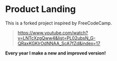 # Product Landing

This is a forked project inspired by FreeCodeCamp.

> https://www.youtube.com/watch?v=LNTcXzgQww4&list=PL02ubsN_G-QRaxKGKlrOdNNAA_ScA7fZd&index=17

**Every year I make a new and improved version!**

